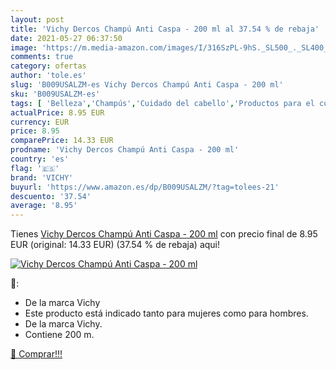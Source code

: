 ```yaml
---
layout: post
title: 'Vichy Dercos Champú Anti Caspa - 200 ml al 37.54 % de rebaja'
date: 2021-05-27 06:37:50
image: 'https://m.media-amazon.com/images/I/316SzPL-9hS._SL500_._SL400_.jpg'
comments: true
category: ofertas
author: 'tole.es'
slug: 'B009USALZM-es Vichy Dercos Champú Anti Caspa - 200 ml'
sku: 'B009USALZM-es'
tags: [ 'Belleza','Champús','Cuidado del cabello','Productos para el cuidado del cabello','champú','vichy', ]
actualPrice: 8.95 EUR
currency: EUR
price: 8.95
comparePrice: 14.33 EUR
prodname: 'Vichy Dercos Champú Anti Caspa - 200 ml'
country: 'es'
flag: '🇪🇸'
brand: 'VICHY'
buyurl: 'https://www.amazon.es/dp/B009USALZM/?tag=tolees-21'
descuento: '37.54'
average: '8.95'
---
```


Tienes [Vichy Dercos Champú Anti Caspa - 200 ml](https://www.amazon.es/dp/B009USALZM/?tag=tolees-21) con precio final de  8.95 EUR (original: 14.33 EUR) (37.54 %  de rebaja) aqui!

[![Vichy Dercos Champú Anti Caspa - 200 ml](https://m.media-amazon.com/images/I/316SzPL-9hS._SL500_._SL400_.jpg)](https://www.amazon.es/dp/B009USALZM/?tag=tolees-21)

🔎:

- De la marca Vichy
- Este producto está indicado tanto para mujeres como para hombres.
- De la marca Vichy.
- Contiene 200 m.

[🛒 Comprar!!!](https://www.amazon.es/dp/B009USALZM/?tag=tolees-21)
